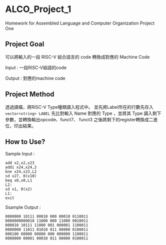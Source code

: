 # ALCO_Project_1
Homework for Assembled Language and Computer Organization  Project One

## Project Goal
可以將輸入的一段 RISC-V 組合語言的 code 轉換成對應的 Machine Code

Input : 一段RISC-V組語的code

Output : 對應的machine code

## Project Method
透過讀檔，將RISC-V Type種類讀入程式中。
並先將Label所在的行數先存入`vector<string> LABEL` 
先比對輸入 Name 對應的 Type ，並將其 Type 讀入剩下參數，並轉換輸出opcode、funct7、 funct3
之後將剩下的register轉換成二進位，印出結果。


## How to Use?
Sample Input : 
```
add x2,x2,x23
addi x24,x24,2
bne x24,x23,L2
sd x27, 0(x10)
beq x0,x0,L1
L2:
sd x1, 0(x2)
L1:
exit
```

Ssample Output :
```
0000000 10111 00010 000 00010 0110011
0000000000010 11000 000 11000 0010011
000010 10111 11000 001 000001 1100011
0000000 11011 01010 011 00000 0100011
000100 00000 00000 000 000000 1100011
0000000 00001 00010 011 00000 0100011
```
